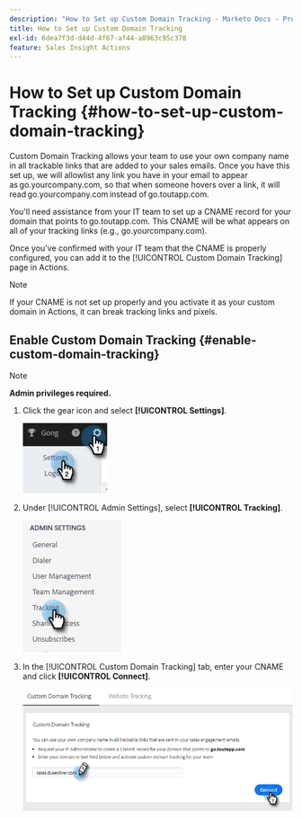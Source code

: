 ```yaml
---
description: "How to Set up Custom Domain Tracking - Marketo Docs - Product Documentation"
title: How to Set up Custom Domain Tracking
exl-id: 6dea7f3d-d44d-4f67-af44-a8963c95c378
feature: Sales Insight Actions
---
```

# How to Set up Custom Domain Tracking {#how-to-set-up-custom-domain-tracking}

Custom Domain Tracking allows your team to use your own company name in all trackable links that are added to your sales emails. Once you have this set up, we will allowlist any link you have in your email to appear as go.yourcompany.com, so that when someone hovers over a link, it will read go.yourcompany.com instead of go.toutapp.com.

You'll need assistance from your IT team to set up a CNAME record for your domain that points to go.toutapp.com. This CNAME will be what appears on all of your tracking links (e.g., go.yourcompany.com).

Once you've confirmed with your IT team that the CNAME is properly configured, you can add it to the [!UICONTROL Custom Domain Tracking] page in Actions.

>[!NOTE]
>
>If your CNAME is not set up properly and you activate it as your custom domain in Actions, it can break tracking links and pixels.

## Enable Custom Domain Tracking {#enable-custom-domain-tracking}

>[!NOTE]
>
>**Admin privileges required.**

1. Click the gear icon and select **[!UICONTROL Settings]**.

   ![](assets/how-to-set-up-custom-domain-tracking-1.png)

1. Under [!UICONTROL Admin Settings], select **[!UICONTROL Tracking]**.

   ![](assets/how-to-set-up-custom-domain-tracking-2.png)

1. In the [!UICONTROL Custom Domain Tracking] tab, enter your CNAME and click **[!UICONTROL Connect]**.

   ![](assets/how-to-set-up-custom-domain-tracking-3.png)
